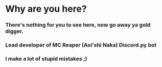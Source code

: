 # Why are you here?

### There's nothing for you to see here, now go away ya gold digger.

### Lead developer of MC Reaper (Aoi'shi Naka) Discord.py bot

### I make a lot of stupid mistakes ;)
